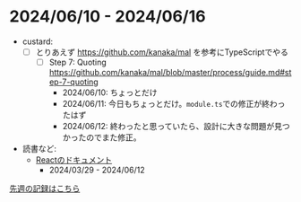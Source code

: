 # 2024/06/10 - 2024/06/16

- custard:
    - [ ] とりあえず <https://github.com/kanaka/mal> を参考にTypeScriptでやる
        - [ ] Step 7: Quoting <https://github.com/kanaka/mal/blob/master/process/guide.md#step-7-quoting>
            - 2024/06/10: ちょっとだけ
            - 2024/06/11: 今日もちょっとだけ。`module.ts`での修正が終わったはず
            - 2024/06/12: 終わったと思っていたら、設計に大きな問題が見つかったのでまた修正。
- 読書など:
    - [Reactのドキュメント](https://ja.react.dev/learn)
        - 2024/03/29 - 2024/06/12

[先週の記録はこちら](https://github.com/igrep/daily-commits/blob/fa254c62b5b7427587327045b79d36e2afe33795/yesterday.md)
